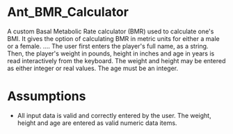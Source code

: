 # Ant_BMR_Calculator
A custom Basal Metabolic Rate calculator (BMR) used to calculate one's BMI. 
It gives the option of calculating BMR in metric units for either a male or a female.
.... The user first enters the player's full name, as a string. Then, the player's
     weight in pounds, height in inches and age in years is read interactively
     from the keyboard. The weight and height may be entered as either integer
     or real values. The age must be an integer.

# Assumptions
- All input data is valid and correctly entered by the user.  The weight, height
  and age are entered as valid numeric data items.
